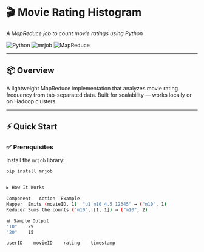 # 🎬 Movie Rating Histogram  
*A MapReduce job to count movie ratings using Python*

![Python](https://img.shields.io/badge/Python-3.x-blue) 
![mrjob](https://img.shields.io/badge/Library-mrjob-green) 
![MapReduce](https://img.shields.io/badge/Pattern-MapReduce-orange)

---

## 📦 Overview

A lightweight MapReduce implementation that analyzes movie rating frequency from tab-separated data. Built for scalability — works locally or on Hadoop clusters.

---

## ⚡ Quick Start

### ✅ Prerequisites

Install the `mrjob` library:

```bash
pip install mrjob


▶️ How It Works

Component	Action	Example
Mapper	Emits (movieID, 1)	"u1 m10 4.5 12345" → ("m10", 1)
Reducer	Sums the counts	("m10", [1, 1]) → ("m10", 2)

📊 Sample Output
"10"    29  
"20"    15

userID    movieID    rating    timestamp
